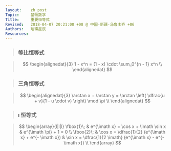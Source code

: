 ```yaml
---
layout:    zh_post
Topic:     基础数学
Title:     重要恒等式
Revised:   2018-04-07 20:21:00 +08 @ 中国-新疆-乌鲁木齐 +06
Authors:   璀璨星辰
Resources:
---
```


> ### 等比恒等式

> $$
> \begin{alignedat}{3}
> 1 - x^n = (1 - x) \cdot \sum_0^{n - 1} x^n \\
> \end{alignedat}
> $$
>

> ### 三角恒等式

> $$
> \begin{alignedat}{3}
> \arctan x + \arctan y = \arctan \left( \dfrac{u + v}{1 - u  \cdot v} \right) \mod \pi \\
> \end{alignedat}
> $$
>

> ### $\imath$ 恒等式

> $$
> \begin{array}{l|l|l}
> \fbox{1}\; & e^{\imath x} = \cos x + \imath \sin x                 & e^{\imath \pi} + 1 = 0 \\
> \fbox{2}\; & \cos x = \dfrac{1}{2} (e^{\imath x} + e^{- \imath x}) & \sin x = \dfrac{1}{2 \imath} (e^{\imath x} - e^{- \imath x}) \\
> \end{array}
> $$
>

